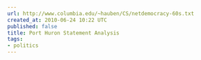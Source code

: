 ```yaml
---
url: http://www.columbia.edu/~hauben/CS/netdemocracy-60s.txt
created_at: 2010-06-24 10:22 UTC
published: false
title: Port Huron Statement Analysis
tags:
- politics
---
```



